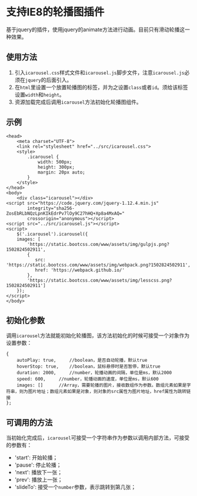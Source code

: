 # 支持IE8的轮播图插件

基于jquery的插件，使用jquery的animate方法进行动画。目前只有滑动轮播这一种效果。

## 使用方法

1. 引入`icarousel.css`样式文件和`icarousel.js`脚步文件，注意`icarousel.js`必须在`jquery`的后面引入。
2. 在`html`里设置一个放置轮播图的标签，并为之设置`class`或者`id`。须给该标签设置`width`和`height`。
3. 资源加载完成后调用`icarousel`方法初始化轮播图组件。

## 示例

```
<head>
    <meta charset="UTF-8">
    <link rel="stylesheet" href="../src/icarousel.css">
    <style>
        .icarousel {
            width: 500px;
            height: 300px;
            margin: 20px auto;
        }
    </style>
</head>
<body>
    <div class="icarousel"></div>
<script src="https://code.jquery.com/jquery-1.12.4.min.js"
        integrity="sha256-ZosEbRLbNQzLpnKIkEdrPv7lOy9C27hHQ+Xp8a4MxAQ="
        crossorigin="anonymous"></script>
<script src="../src/icarousel.js"></script>
<script>
    $('.icarousel').icarousel({
    images: [
        'https://static.bootcss.com/www/assets/img/gulpjs.png?1502824502911',
        {
           src: 'https://static.bootcss.com/www/assets/img/webpack.png?1502824502911',
           href: 'https://webpack.github.io/'
        },
        'https://static.bootcss.com/www/assets/img/lesscss.png?1502824502911']
    });
</script>
</body>
```

## 初始化参数

调用`icarousel`方法就能初始化轮播图，该方法初始化的时候可接受一个对象作为设置参数：
```
{
    autoPlay: true,     //boolean，是否自动轮播，默认true
    hoverStop: true,    //boolean，鼠标悬停时是否暂停，默认true
    duration: 2000,     //number，轮播动画的间隔，单位是ms，默认2000
    speed: 600,     //number，轮播动画的速度，单位是ms，默认600
    images: []      //Array，需要轮播的图片，接收数组作为参数。数组元素如果是字符串，则为图片地址；数组元素如果是对象，则对象的src属性为图片地址，href属性为跳转链接
};
```

## 可调用的方法

当初始化完成后，`icarousel`可接受一个字符串作为参数以调用内部方法，可接受的参数有：
* 'start': 开始轮播；
* 'pause': 停止轮播；
* 'next': 播放下一张；
* 'prev': 播放上一张；
* 'slideTo': 接受一个`number`参数，表示跳转到第几张；